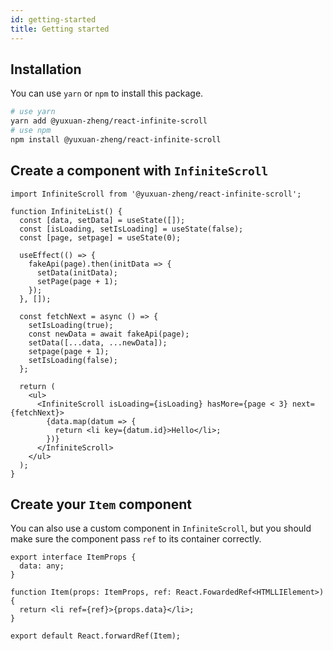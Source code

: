 ```yaml
---
id: getting-started
title: Getting started
---
```


## Installation

You can use `yarn` or `npm` to install this package.

```bash
# use yarn
yarn add @yuxuan-zheng/react-infinite-scroll
# use npm
npm install @yuxuan-zheng/react-infinite-scroll
```

## Create a component with `InfiniteScroll`

```tsx
import InfiniteScroll from '@yuxuan-zheng/react-infinite-scroll';

function InfiniteList() {
  const [data, setData] = useState([]);
  const [isLoading, setIsLoading] = useState(false);
  const [page, setpage] = useState(0);

  useEffect(() => {
    fakeApi(page).then(initData => {
      setData(initData);
      setPage(page + 1);
    });
  }, []);

  const fetchNext = async () => {
    setIsLoading(true);
    const newData = await fakeApi(page);
    setData([...data, ...newData]);
    setpage(page + 1);
    setIsLoading(false);
  };

  return (
    <ul>
      <InfiniteScroll isLoading={isLoading} hasMore={page < 3} next={fetchNext}>
        {data.map(datum => {
          return <li key={datum.id}>Hello</li>;
        })}
      </InfiniteScroll>
    </ul>
  );
}
```

## Create your `Item` component

You can also use a custom component in `InfiniteScroll`, but you should make sure the component pass `ref` to its container correctly.

```tsx
export interface ItemProps {
  data: any;
}

function Item(props: ItemProps, ref: React.FowardedRef<HTMLLIElement>) {
  return <li ref={ref}>{props.data}</li>;
}

export default React.forwardRef(Item);
```
